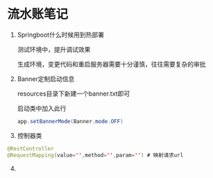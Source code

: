 # 流水账笔记

1. Springboot什么时候用到热部署

   测试环境中，提升调试效果

   生成环境，变更代码和重启服务器需要十分谨慎，往往需要复杂的审批

2. Banner定制启动信息

   resources目录下新建一个banner.txt即可

   启动类中加入此行

   ```java
   app.setBannerMode(Banner.mode.OFF)
   ```

   

3.  控制器类

   ```java
   @RestController
   @RequestMapping(value='',method='',param='') # 映射请求url
   ```

   

4. 
